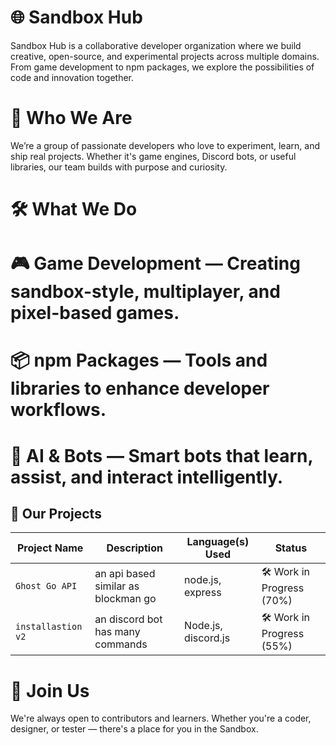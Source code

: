 

# 🌐 Sandbox Hub

Sandbox Hub is a collaborative developer organization where we build creative, open-source, and experimental projects across multiple domains. From game development to npm packages, we explore the possibilities of code and innovation together.

# 👥 Who We Are

We’re a group of passionate developers who love to experiment, learn, and ship real projects. Whether it's game engines, Discord bots, or useful libraries, our team builds with purpose and curiosity.

# 🛠️ What We Do

# 🎮 Game Development — Creating sandbox-style, multiplayer, and pixel-based games.

# 📦 npm Packages — Tools and libraries to enhance developer workflows.

# 🤖 AI & Bots — Smart bots that learn, assist, and interact intelligently.

## 📂 Our Projects

| Project Name          | Description                               | Language(s) Used       | Status             |
|-----------------------|-------------------------------------------|-------------------------|---------------------|
| `Ghost Go API`        |     an api based similar as blockman go   | node.js, express        | 🛠️ Work in Progress (70%) |
| `installastion v2`    |   an discord bot has many commands        | Node.js, discord.js     | 🛠️ Work in Progress (55%) |


# 💬 Join Us

We're always open to contributors and learners. Whether you're a coder, designer, or tester — there's a place for you in the Sandbox.



